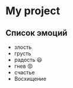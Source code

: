 # My project
## Список эмоций 
* злость
* грусть
* радость :smiley:
* гнев :rage:
* счастье 
* Восхищение
